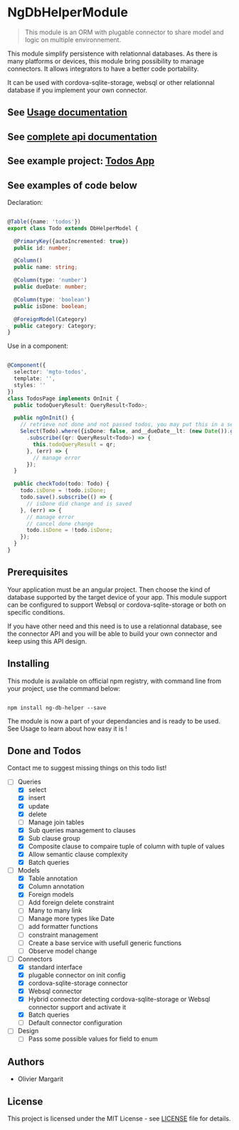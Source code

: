 # NgDbHelperModule

> This module is an ORM with plugable connector to share model and logic on multiple environnement.

This module simplify persistence with relationnal databases.
As there is many platforms or devices, this module bring possibility to manage connectors.
It allows integrators to have a better code portability.

It can be used with cordova-sqlite-storage, websql or other relationnal database if you
implement your own connector.

## See [Usage documentation](https://github.com/margarito/ng-db-helper/blob/master/tuto/index.md)

## See [complete api documentation](http://htmlpreview.github.io/?https://raw.githubusercontent.com/margarito/ng-db-helper/master/documentation/index.html)

## See example project: [Todos App](https://github.com/margarito/todos-app)

## See examples of code below

Declaration:

```typescript

@Table({name: 'todos'})
export class Todo extends DbHelperModel {

  @PrimaryKey({autoIncremented: true})
  public id: number;

  @Column()
  public name: string;

  @Column(type: 'number')
  public dueDate: number;

  @Column(type: 'boolean')
  public isDone: boolean;

  @ForeignModel(Category)
  public category: Category;
}

```

Use in a component:

```typescript

@Component({
  selector: 'mgto-todos',
  template: '',
  styles: ''
})
class TodosPage implements OnInit {
  public todoQueryResult: QueryResult<Todo>;

  public ngOnInit() {
    // retrieve not done and not passed todos, you may put this in a service
    Select(Todo).where({isDone: false, and__dueDate__lt: (new Date()).getTime()}).exec()
      .subscribe((qr: QueryResult<Todo>) => {
        this.todoQueryResult = qr;
      }, (err) => {
        // manage error
      });
  }

  public checkTodo(todo: Todo) {
    todo.isDone = !todo.isDone;
    todo.save().subscribe(() => {
      // isDone did change and is saved
    }, (err) => {
      // manage error
      // cancel done change
      todo.isDone = !todo.isDone;
    });
  }
}

```

## Prerequisites

Your application must be an angular project. Then choose the kind of database supported
by the target device of your app. This module support can be configured to support Websql
or cordova-sqlite-storage or both on specific conditions.

If you have other need and this need is to use a relationnal database, see the connector
API and you will be able to build your own connector and keep using this API design.

## Installing

This module is available on official npm registry, with command line from your project,
use the command below:

```shell

npm install ng-db-helper --save

```

The module is now a part of your dependancies and is ready to be used. See Usage to learn
about how easy it is !

## Done and Todos

  Contact me to suggest missing things on this todo list!

- [ ] Queries
  - [x] select
  - [x] insert
  - [x] update
  - [x] delete
  - [ ] Manage join tables
  - [x] Sub queries management to clauses
  - [x] Sub clause group
  - [x] Composite clause to compaire tuple of column with tuple of values
  - [x] Allow semantic clause complexity
  - [x] Batch queries
- [ ] Models
  - [x] Table annotation
  - [x] Column annotation
  - [x] Foreign models
  - [ ] Add foreign delete constraint
  - [ ] Many to many link
  - [ ] Manage more types like Date
  - [ ] add formatter functions
  - [ ] constraint management
  - [ ] Create a base service with usefull generic functions
  - [ ] Observe model change
- [ ] Connectors
  - [x] standard interface
  - [x] plugable connector on init config
  - [x] cordova-sqlite-storage connector
  - [x] Websql connector
  - [x] Hybrid connector detecting cordova-sqlite-storage or Websql connector support and activate it
  - [x] Batch queries
  - [ ] Default connector configuration
- [ ] Design
  - [ ] Pass some possible values for field to enum

## Authors

- Olivier Margarit

## License

This project is licensed under the MIT License - see [LICENSE](LICENSE) file for details.